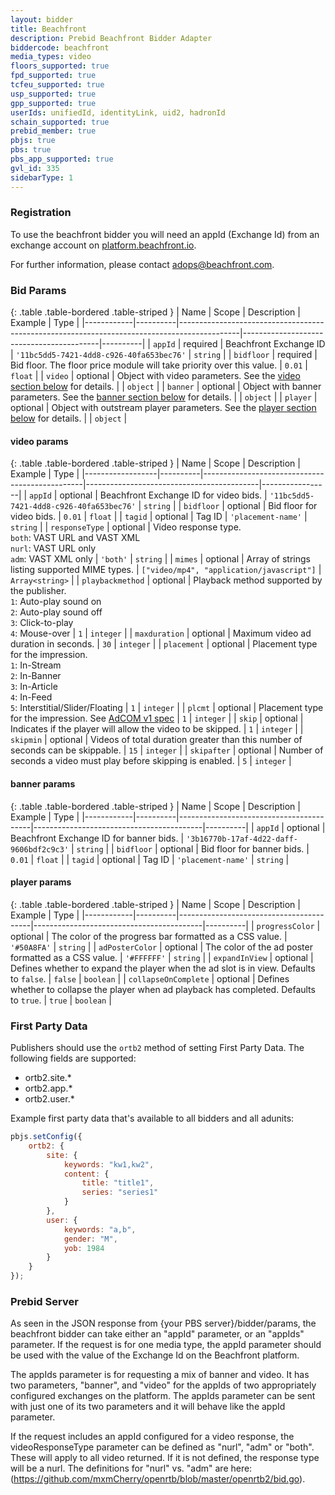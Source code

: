 ```yaml
---
layout: bidder
title: Beachfront
description: Prebid Beachfront Bidder Adapter
biddercode: beachfront
media_types: video
floors_supported: true
fpd_supported: true
tcfeu_supported: true
usp_supported: true
gpp_supported: true
userIds: unifiedId, identityLink, uid2, hadronId
schain_supported: true
prebid_member: true
pbjs: true
pbs: true
pbs_app_supported: true
gvl_id: 335
sidebarType: 1
---
```


### Registration

To use the beachfront bidder you will need an appId (Exchange Id) from an exchange
account on [platform.beachfront.io](https://platform.beachfront.io).

For further information, please contact <adops@beachfront.com>.

### Bid Params

{: .table .table-bordered .table-striped }
| Name | Scope | Description | Example | Type |
|------------|----------|---------------------------------------------------------------------------------------------|------------------------------------------|----------|
| `appId` | required | Beachfront Exchange ID | `'11bc5dd5-7421-4dd8-c926-40fa653bec76'` | `string` |
| `bidfloor` | required | Bid floor. The floor price module will take priority over this value. | `0.01` | `float` |
| `video` | optional | Object with video parameters. See the [video section below](#beachfront-video) for details. | | `object` |
| `banner` | optional | Object with banner parameters. See the [banner section below](#beachfront-banner) for details. | | `object` |
| `player` | optional | Object with outstream player parameters. See the [player section below](#beachfront-player) for details. | | `object` |

<a name="beachfront-video"></a>

#### video params

{: .table .table-bordered .table-striped }
| Name | Scope | Description | Example | Type |
|------------------|----------|------------------------------------------------|-------------------------------------------|-----------------|
| `appId` | optional | Beachfront Exchange ID for video bids. | `'11bc5dd5-7421-4dd8-c926-40fa653bec76'` | `string` |
| `bidfloor` | optional | Bid floor for video bids. | `0.01` | `float` |
| `tagid` | optional | Tag ID | `'placement-name'` | `string` |
| `responseType` | optional | Video response type.<br/>`both`: VAST URL and VAST XML<br/>`nurl`: VAST URL only<br/>`adm`: VAST XML only | `'both'` | `string` |
| `mimes` | optional | Array of strings listing supported MIME types. | `["video/mp4", "application/javascript"]` | `Array<string>` |
| `playbackmethod` | optional | Playback method supported by the publisher.<br/>`1`: Auto-play sound on<br/>`2`: Auto-play sound off<br/>`3`: Click-to-play<br/>`4`: Mouse-over | `1` | `integer` |
| `maxduration` | optional | Maximum video ad duration in seconds. | `30` | `integer` |
| `placement` | optional | Placement type for the impression.<br/>`1`: In-Stream<br/>`2`: In-Banner<br/>`3`: In-Article<br/>`4`: In-Feed<br/>`5`: Interstitial/Slider/Floating | `1` | `integer` |
| `plcmt` | optional | Placement type for the impression. See [AdCOM v1 spec](https://github.com/InteractiveAdvertisingBureau/AdCOM/blob/develop/AdCOM%20v1.0%20FINAL.md#list_plcmtsubtypesvideo) | `1` | `integer` |
| `skip` | optional | Indicates if the player will allow the video to be skipped. | `1` | `integer` |
| `skipmin` | optional | Videos of total duration greater than this number of seconds can be skippable. | `15` | `integer` |
| `skipafter` | optional | Number of seconds a video must play before skipping is enabled. | `5` | `integer` |

<a name="beachfront-banner"></a>

#### banner params

{: .table .table-bordered .table-striped }
| Name | Scope | Description | Example | Type |
|------------|----------|-----------------------------------------|------------------------------------------|----------|
| `appId` | optional | Beachfront Exchange ID for banner bids. | `'3b16770b-17af-4d22-daff-9606bdf2c9c3'` | `string` |
| `bidfloor` | optional | Bid floor for banner bids. | `0.01` | `float` |
| `tagid` | optional | Tag ID | `'placement-name'` | `string` |

<a name="beachfront-player"></a>

#### player params

{: .table .table-bordered .table-striped }
| Name | Scope | Description | Example | Type |
|------------|----------|-----------------------------------------|------------------------------------------|----------|
| `progressColor` | optional | The color of the progress bar formatted as a CSS value. | `'#50A8FA'` | `string` |
| `adPosterColor` | optional | The color of the ad poster formatted as a CSS value. | `'#FFFFFF'` | `string` |
| `expandInView` | optional | Defines whether to expand the player when the ad slot is in view. Defaults to `false`. | `false` | `boolean` |
| `collapseOnComplete` | optional | Defines whether to collapse the player when ad playback has completed. Defaults to `true`. | `true` | `boolean` |

### First Party Data

Publishers should use the `ortb2` method of setting First Party Data. The following fields are supported:

- ortb2.site.\*
- ortb2.app.\*
- ortb2.user.\*

Example first party data that's available to all bidders and all adunits:

```javascript
pbjs.setConfig({
    ortb2: {
        site: {
            keywords: "kw1,kw2",
            content: {
                title: "title1",
                series: "series1"
            }
        },
        user: {
            keywords: "a,b",
            gender: "M",
            yob: 1984
        }
    }
});
```

### Prebid Server

As seen in the JSON response from \{your PBS server\}\/bidder\/params, the beachfront
bidder can take either an "appId" parameter, or an "appIds" parameter. If the request is for one media type, the appId parameter should be used
with the value of the Exchange Id on the Beachfront platform.

The appIds parameter is for requesting a mix of banner and video. It has two parameters, "banner", and "video" for the appIds of two appropriately
configured exchanges on the platform. The appIds parameter can be sent with just one of its two parameters and it will behave like the appId parameter.

If the request includes an appId configured for a video response, the videoResponseType parameter can be defined as "nurl", "adm" or "both".
These will apply to all video returned. If it is not defined, the response type will be a nurl. The definitions for "nurl" vs. "adm" are
here: (<https://github.com/mxmCherry/openrtb/blob/master/openrtb2/bid.go>).
